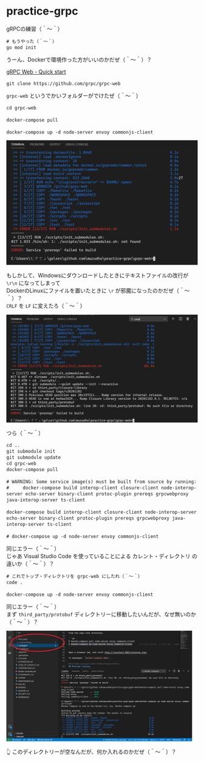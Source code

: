 # practice-grpc

gRPCの練習（＾～＾）  

```shell
# もうやった（＾～＾）
go mod init
```

うーん、Dockerで環境作った方がいいのかだぜ（＾～＾）？  

[gRPC Web - Quick start](https://grpc.io/docs/platforms/web/quickstart/)  

```shell
git clone https://github.com/grpc/grpc-web
```

`grpc-web` というでかいフォルダーがでけたぜ（＾～＾）  

```shell
cd grpc-web

docker-compose pull

docker-compose up -d node-server envoy commonjs-client
```

![20210512shogi19.png](./doc/img/20210512shogi19.png)  

もしかして、Windowsにダウンロードしたときにテキストファイルの改行が `\r\n` になってしまって  
DockerのLinuxにファイルを置いたときに `\r` が邪魔になったのかだぜ（＾～＾）？  
`CRLF` を `LF` に変えたろ（＾～＾）  

![20210512shogi20.png](./doc/img/20210512shogi20.png)  

つら（＾～＾）  

```shell
cd ..
git submodule init
git submodule update
cd grpc-web
docker-compose pull

# WARNING: Some service image(s) must be built from source by running:
#     docker-compose build interop-client closure-client node-interop-server echo-server binary-client protoc-plugin prereqs grpcwebproxy java-interop-server ts-client

docker-compose build interop-client closure-client node-interop-server echo-server binary-client protoc-plugin prereqs grpcwebproxy java-interop-server ts-client

# docker-compose up -d node-server envoy commonjs-client
```

同じエラー（＾～＾）  
じゃあ Visual Studio Code を使っていることによる カレント・ディレクトリ の違いか（＾～＾）？  

```shell
# これでトップ・ディレクトリを grpc-web にしたれ（＾～＾）
code .

docker-compose up -d node-server envoy commonjs-client
```

同じエラー（＾～＾）  
まず `third_party/protobuf` ディレクトリーに移動したいんだが、なぜ無いのか（＾～＾）？  

![20210513shogi21a1.png](./doc/img/20210513shogi21a1.png)  

👆 このディレクトリーが空なんだが、何か入れるのかだぜ（＾～＾）？  
